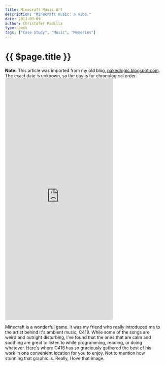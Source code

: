 ```yaml
---
title: Minecraft Music Art
description: "Minecraft music: a vibe."
date: 2011-03-09
author: Christofer Padilla
type: post
tags: ["Case Study", "Music", "Memories"]
---
```


# {{ $page.title }}

<div class="info"><b>Note:</b> This article was imported from my old blog, <a href="http://nakedlogic.blogspot.com/2011/03/minecraft-music-art.html">nakedlogic.blogspot.com</a>. The exact date is unknown, so the day is for chronological order.</div>

<iframe style="border: 0; width: 350px; height: 786px;" src="https://bandcamp.com/EmbeddedPlayer/album=1349219244/size=large/bgcol=333333/linkcol=0f91ff/transparent=true/" seamless><a href="https://c418.bandcamp.com/album/minecraft-volume-alpha">Minecraft - Volume Alpha by C418</a></iframe>

Minecraft is a wonderful game. It was my friend who really introduced me to the artist behind it's ambient music, C418. While some of the songs are weird and outright disturbing, I've found that the ones that are calm and soothing are great to listen to while programming, reading, or doing whatever. [Here's](https://c418.bandcamp.com/album/minecraft-volume-alpha) where C418 has so graciously gathered the best of his work in one convenient location for you to enjoy. Not to mention how stunning that graphic is. Really, I love that image.

<TagLinks />

<Comments />
